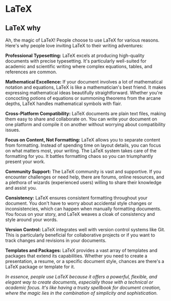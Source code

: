 # LaTeX
## LaTeX why

Ah, the magic of LaTeX! People choose to use LaTeX for various reasons. Here's why people love inviting LaTeX to their writing adventures:

**Professional Typesetting:** LaTeX excels at producing high-quality documents with precise typesetting. It's particularly well-suited for academic and scientific writing where complex equations, tables, and references are common.

**Mathematical Excellence:** If your document involves a lot of mathematical notation and equations, LaTeX is like a mathematician's best friend. It makes expressing mathematical ideas beautifully straightforward. Whether you're concocting potions of equations or summoning theorems from the arcane depths, LaTeX handles mathematical symbols with flair.

**Cross-Platform Compatibility:** LaTeX documents are plain text files, making them easy to share and collaborate on. You can write your document on one platform and compile it on another without worrying about compatibility issues.

**Focus on Content, Not Formatting:** LaTeX allows you to separate content from formatting. Instead of spending time on layout details, you can focus on what matters most, your writing. The LaTeX system takes care of the formatting for you. It battles formatting chaos so you can triumphantly present your work.

**Community Support:** The LaTeX community is vast and supportive. If you encounter challenges or need help, there are forums, online resources, and a plethora of wizards (experienced users) willing to share their knowledge and assist you.

**Consistency:** LaTeX ensures consistent formatting throughout your document. You don't have to worry about accidental style changes or inconsistencies, which can happen when manually formatting documents.  You focus on your story, and LaTeX weaves a cloak of consistency and style around your words.

**Version Control:** LaTeX integrates well with version control systems like Git. This is particularly beneficial for collaborative projects or if you want to track changes and revisions in your documents.

**Templates and Packages:** LaTeX provides a vast array of templates and packages that extend its capabilities. Whether you need to create a presentation, a resume, or a specific document style, chances are there's a LaTeX package or template for it.

*In essence, people use LaTeX because it offers a powerful, flexible, and elegant way to create documents, especially those with a technical or academic focus. It's like having a trusty spellbook for document creation, where the magic lies in the combination of simplicity and sophistication.*